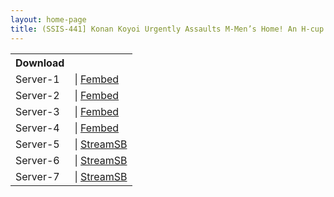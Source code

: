 ```yaml
---
layout: home-page
title: (SSIS-441] Konan Koyoi Urgently Assaults M-Men’s Home! An H-cup girl with no brakes
---
```


<table><tbody>
<tr>
<th>Download</th>
</tr>
<tr>
<td>Server-1</td>
<td>| <a href="https://watchjavnow.xyz/f/2lqmxs2mq71wqm1" target="_blank">Fembed</a></td>
</tr>
<tr>
<td>Server-2</td>
<td>| <a href="https://smartshare.tv/f/l0p8dsn8z2pr8me" target="_blank">Fembed</a></td>
</tr>
<tr>
<td>Server-3</td>
<td>| <a href="https://javhdfree.icu/f/48ezpfzqel7d-10" target="_blank">Fembed</a></td>
</tr>
<tr>
<td>Server-4</td>
<td>| <a href="ggg" target="_blank">Fembed</a></td>
</tr>
<tr>
<td>Server-5</td>
<td>| <a href="https://javside.com/d/nrncipelu3cc.html" target="_blank">StreamSB</a></td>
</tr>
<tr>
<td>Server-6</td>
<td>| <a href="https://sbthe.com/d/bll3zgk45m7g.html" target="_blank">StreamSB</a></td>
</tr>
<tr>
<td>Server-7</td>
<td>| <a href="ggg" target="_blank">StreamSB</a></td>
</tr>
</tbody></table>
